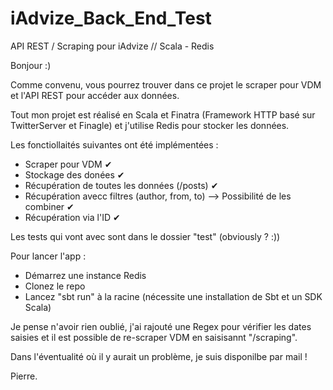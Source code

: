 # iAdvize_Back_End_Test
API REST / Scraping pour iAdvize // Scala - Redis

Bonjour :) 

Comme convenu, vous pourrez trouver dans ce projet le scraper pour VDM et l'API REST pour accéder aux données. 

Tout mon projet est réalisé en Scala et Finatra (Framework HTTP basé sur TwitterServer et Finagle) et j'utilise 
Redis pour stocker les données. 

Les fonctiollaités suivantes ont été implémentées : 
  - Scraper pour VDM ✔
  - Stockage des donées ✔ 
  - Récupération de toutes les données (/posts) ✔
  - Récupération avecc filtres (author, from, to) --> Possibilité de les combiner ✔ 
  - Récupération via l'ID ✔
  
Les tests qui vont avec sont dans le dossier "test" (obviously ? :)) 

Pour lancer l'app :
  - Démarrez une instance Redis
  - Clonez le repo
  - Lancez "sbt run" à la racine (nécessite une installation de Sbt et un SDK Scala) 
  
Je pense n'avoir rien oublié, j'ai rajouté une Regex pour vérifier les dates saisies et il est possible de re-scraper VDM 
en saisisannt "/scraping". 

Dans l'éventualité où il y aurait un problème, je suis disponilbe par mail ! 

Pierre. 
